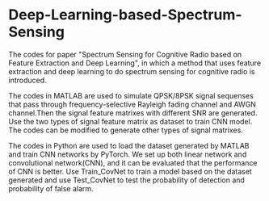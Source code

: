 # Deep-Learning-based-Spectrum-Sensing
The codes for paper "Spectrum Sensing for Cognitive Radio based on Feature Extraction and Deep Learning", in which a method that uses feature extraction and deep learning to do spectrum sensing for cognitive radio is introduced.

The codes in MATLAB are used to simulate QPSK/8PSK signal sequenses that pass through frequency-selective Rayleigh fading channel and AWGN channel.Then the signal feature matrixes with different SNR are generated. Use the two types of signal feature matrix as dataset to train CNN model. The codes can be modified to generate other types of signal matrixes.

The codes in Python are used to load the dataset generated by MATLAB and train CNN networks by PyTorch. We set up both linear network and convolutional network(CNN), and it can be evaluated that the performance of CNN is better. Use Train_CovNet to train a model based on the dataset generated and use Test_CovNet to test the probability of detection and probability of false alarm.
